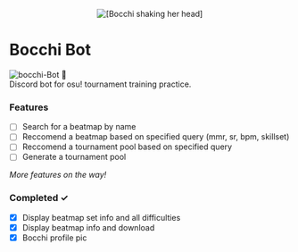 <p align="center">
    <img alt="[Bocchi shaking her head]" src="https://files.catbox.moe/v275w6.gif">
</p>

# Bocchi Bot

<img src="https://i.ibb.co/cbSjkZp/bocchi-Bot.png" alt="bocchi-Bot" border="0"> :wave: <br>
Discord bot for osu! tournament training practice.

### Features

-   [ ] Search for a beatmap by name
-   [ ] Reccomend a beatmap based on specified query (mmr, sr, bpm, skillset)
-   [ ] Reccomend a tournament pool based on specified query
-   [ ] Generate a tournament pool

_More features on the way!_

### Completed ✓

-   [x] Display beatmap set info and all difficulties
-   [x] Display beatmap info and download
-   [x] Bocchi profile pic
